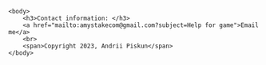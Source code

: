 <!DOCTYPE html>
<html>
    <head>
        <title>Contact and Copyright</title>
    </head>

    <body>
        <h3>Contact information: </h3>
        <a href="mailto:amystakecom@gmail.com?subject=Help for game">Email me</a>
        <br>
        <span>Copyright 2023, Andrii Piskun</span>
    </body>
</html>
